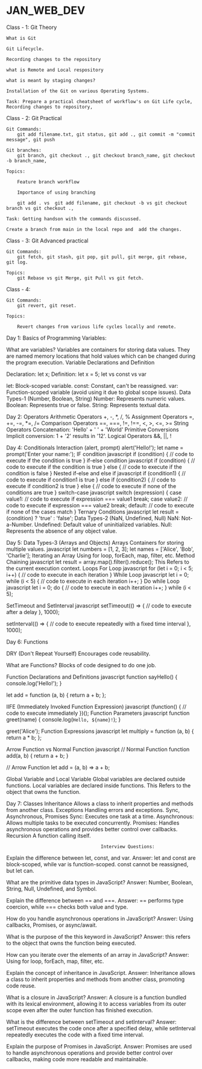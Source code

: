 # JAN_WEB_DEV

Class - 1: Git Theory

    What is Git

    Git Lifecycle.

    Recording changes to the repository

    what is Remote and Local respository

    what is meant by staging changes?

    Installation of the Git on various Operating Systems.

    Task: Prepare a practical cheatsheet of workflow's on Git Life cycle, Recording changes to repository,

Class - 2: Git Practical

    Git Commands:
        git add filename.txt, git status, git add ., git commit -m "commit message", git push

    Git branches:
        git branch, git checkout ., git checkout branch_name, git checkout -b branch_name,

    Topics:

        Feature branch workflow

        Importance of using branching

        git add . vs  git add filename, git checkout -b vs git checkout branch vs git checkout .,

    Task: Getting handson with the commands discussed.

    Create a branch from main in the local repo and  add the changes.

Class - 3: Git Advanced practical

    Git Commands:
        git fetch, git stash, git pop, git pull, git merge, git rebase, git log.

    Topics:
        git Rebase vs git Merge, git Pull vs git fetch.

Class - 4:

    Git Commands:
        git revert, git reset.

    Topics:

        Revert changes from various life cycles locally and remote.





Day 1: Basics of Programming
Variables:

What are variables?
Variables are containers for storing data values. They are named memory locations that hold values which can be changed during the program execution.
Variable Declarations and Definition

Declaration: let x;
Definition: let x = 5;
let vs const vs var

let: Block-scoped variable.
const: Constant, can't be reassigned.
var: Function-scoped variable (avoid using it due to global scope issues).
Data Types-1 (Number, Boolean, String)
Number: Represents numeric values.
Boolean: Represents true or false.
String: Represents textual data.

Day 2: Operators
Arithmetic Operators
+, -, *, /, %
Assignment Operators
=, +=, -=, *=, /=
Comparison Operators
==, ===, !=, !==, <, >, <=, >=
String Operators
Concatenation: 'Hello' + ' ' + 'World'
Primitive Conversions
Implicit conversion: 1 + '2' results in '12'.
Logical Operators
&&, ||, !

Day 4: Conditionals
Interaction (alert, prompt)
alert('Hello!');
let name = prompt('Enter your name:');
IF condition
javascript
if (condition) {
  // code to execute if the condition is true
}
if-else condition
javascript
if (condition) {
  // code to execute if the condition is true
} else {
  // code to execute if the condition is false
}
Nested if-else and else if
javascript
if (condition1) {
  // code to execute if condition1 is true
} else if (condition2) {
  // code to execute if condition2 is true
} else {
  // code to execute if none of the conditions are true
}
switch-case
javascript
switch (expression) {
  case value1:
    // code to execute if expression === value1
    break;
  case value2:
    // code to execute if expression === value2
    break;
  default:
    // code to execute if none of the cases match
}
Ternary Conditions
javascript
let result = (condition) ? 'true' : 'false';
Data Types-2 (NaN, Undefined, Null)
NaN: Not-a-Number.
Undefined: Default value of uninitialized variables.
Null: Represents the absence of any object value.

Day 5: Data Types-3 (Arrays and Objects)
Arrays
Containers for storing multiple values.
javascript
let numbers = [1, 2, 3];
let names = ['Alice', 'Bob', 'Charlie'];
Iterating an Array
Using for loop, forEach, map, filter, etc.
Method Chaining
javascript
let result = array.map().filter().reduce();
This
Refers to the current execution context.
Loops
For Loop
javascript
for (let i = 0; i < 5; i++) {
  // code to execute in each iteration
}
While Loop
javascript
let i = 0;
while (i < 5) {
  // code to execute in each iteration
  i++;
}
Do while Loop
javascript
let i = 0;
do {
  // code to execute in each iteration
  i++;
} while (i < 5);

SetTimeout and SetInterval
javascript
setTimeout(() => {
  // code to execute after a delay
}, 1000);

setInterval(() => {
  // code to execute repeatedly with a fixed time interval
}, 1000);

Day 6: Functions

DRY (Don't Repeat Yourself)
Encourages code reusability.

What are Functions?
Blocks of code designed to do one job.

Function Declarations and Definitions
javascript
function sayHello() {
  console.log('Hello!');
}

let add = function (a, b) {
  return a + b;
};

IIFE (Immediately Invoked Function Expression)
javascript
(function() {
  // code to execute immediately
})();
Function Parameters
javascript
function greet(name) {
  console.log(`Hello, ${name}!`);
}

greet('Alice');
Function Expressions
javascript
let multiply = function (a, b) {
  return a * b;
};

Arrow Function vs Normal Function
javascript
// Normal Function
function add(a, b) {
  return a + b;
}

// Arrow Function
let add = (a, b) => a + b;

Global Variable and Local Variable
Global variables are declared outside functions.
Local variables are declared inside functions.
This
Refers to the object that owns the function.

Day 7: Classes
Inheritance
Allows a class to inherit properties and methods from another class.
Exceptions
Handling errors and exceptions.
Sync, Asynchronous, Promises
Sync: Executes one task at a time.
Asynchronous: Allows multiple tasks to be executed concurrently.
Promises: Handles asynchronous operations and provides better control over callbacks.
Recursion
A function calling itself.


                                       Interview Questions:

Explain the difference between let, const, and var.
Answer: let and const are block-scoped, while var is function-scoped. const cannot be reassigned, but let can.

What are the primitive data types in JavaScript?
Answer: Number, Boolean, String, Null, Undefined, and Symbol.

Explain the difference between == and ===.
Answer: == performs type coercion, while === checks both value and type.

How do you handle asynchronous operations in JavaScript?
Answer: Using callbacks, Promises, or async/await.

What is the purpose of the this keyword in JavaScript?
Answer: this refers to the object that owns the function being executed.

How can you iterate over the elements of an array in JavaScript?
Answer: Using for loop, forEach, map, filter, etc.

Explain the concept of inheritance in JavaScript.
Answer: Inheritance allows a class to inherit properties and methods from another class, promoting code reuse.

What is a closure in JavaScript?
Answer: A closure is a function bundled with its lexical environment, allowing it to access variables from its outer scope even after the outer function has finished execution.

What is the difference between setTimeout and setInterval?
Answer: setTimeout executes the code once after a specified delay, while setInterval repeatedly executes the code with a fixed time interval.

Explain the purpose of Promises in JavaScript.
Answer: Promises are used to handle asynchronous operations and provide better control over callbacks, making code more readable and maintainable.